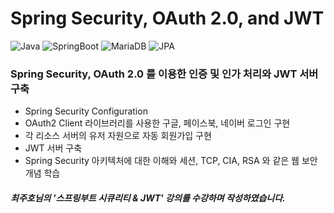 # Spring Security, OAuth 2.0, and JWT 
![Java](https://img.shields.io/badge/JAVA-JDK%2011-%23ED8B00?logo=openjdk&logoColor=%23ED8B00) 
![SpringBoot](https://img.shields.io/badge/SpringBoot-v2.7-%236DB33F?logo=springboot&logoColor=%236DB33F)
![MariaDB](https://img.shields.io/badge/MariaDB-v11.2-003545?logo=mariadb&logoColor=003545)
![JPA](https://img.shields.io/badge/JPA-333333)

### Spring Security, OAuth 2.0 를 이용한 인증 및 인가 처리와 JWT 서버 구축
- Spring Security Configuration <br/>
- OAuth2 Client 라이브러리를 사용한 구글, 페이스북, 네이버 로그인 구현 
- 각 리소스 서버의 유저 자원으로 자동 회원가입 구현 <br/>
- JWT 서버 구축 <br/>
- Spring Security 아키텍처에 대한 이해와 세션, TCP, CIA, RSA 와 같은 웹 보안 개념 학습

##### 최주호님의 '스프링부트 시큐리티 & JWT' 강의를 수강하며 작성하였습니다.